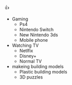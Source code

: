 :+1:

* Gaming
  * Ps4
  * Nintendo Switch
  * New Nintendo 3ds
  * Mobile phone
* Watching TV
  * Netlfix
  * Disney+
  * Normal TV
* makeing building models
  * Plastic building models
  * 3D puzzles
